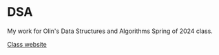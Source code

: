 # DSA

My work for Olin's Data Structures and Algorithms Spring of 2024 class.

[Class website](https://olindsa2024.github.io/)